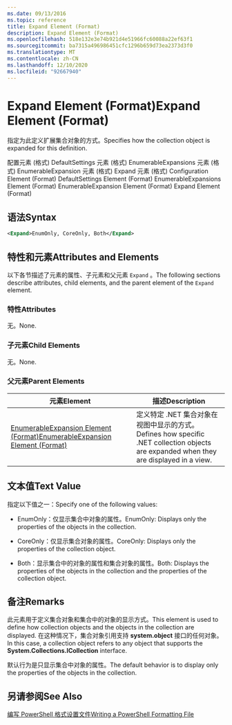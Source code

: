 ```yaml
---
ms.date: 09/13/2016
ms.topic: reference
title: Expand Element (Format)
description: Expand Element (Format)
ms.openlocfilehash: 518e132e3e74b921d4e51966fc60088a22ef63f1
ms.sourcegitcommit: ba7315a496986451cfc1296b659d73ea2373d3f0
ms.translationtype: MT
ms.contentlocale: zh-CN
ms.lasthandoff: 12/10/2020
ms.locfileid: "92667940"
---
```

# <a name="expand-element-format"></a><span data-ttu-id="79d4d-103">Expand Element (Format)</span><span class="sxs-lookup"><span data-stu-id="79d4d-103">Expand Element (Format)</span></span>

<span data-ttu-id="79d4d-104">指定为此定义扩展集合对象的方式。</span><span class="sxs-lookup"><span data-stu-id="79d4d-104">Specifies how the collection object is expanded for this definition.</span></span>

<span data-ttu-id="79d4d-105">配置元素 (格式) DefaultSettings 元素 (格式) EnumerableExpansions 元素 (格式) EnumerableExpansion 元素 (格式) Expand 元素 (格式) </span><span class="sxs-lookup"><span data-stu-id="79d4d-105">Configuration Element (Format) DefaultSettings Element (Format) EnumerableExpansions Element (Format) EnumerableExpansion Element (Format) Expand Element (Format)</span></span>

## <a name="syntax"></a><span data-ttu-id="79d4d-106">语法</span><span class="sxs-lookup"><span data-stu-id="79d4d-106">Syntax</span></span>

```xml
<Expand>EnumOnly, CoreOnly, Both</Expand>
```

## <a name="attributes-and-elements"></a><span data-ttu-id="79d4d-107">特性和元素</span><span class="sxs-lookup"><span data-stu-id="79d4d-107">Attributes and Elements</span></span>

<span data-ttu-id="79d4d-108">以下各节描述了元素的属性、子元素和父元素 `Expand` 。</span><span class="sxs-lookup"><span data-stu-id="79d4d-108">The following sections describe attributes, child elements, and the parent element of the `Expand` element.</span></span>

### <a name="attributes"></a><span data-ttu-id="79d4d-109">特性</span><span class="sxs-lookup"><span data-stu-id="79d4d-109">Attributes</span></span>

<span data-ttu-id="79d4d-110">无。</span><span class="sxs-lookup"><span data-stu-id="79d4d-110">None.</span></span>

### <a name="child-elements"></a><span data-ttu-id="79d4d-111">子元素</span><span class="sxs-lookup"><span data-stu-id="79d4d-111">Child Elements</span></span>

<span data-ttu-id="79d4d-112">无。</span><span class="sxs-lookup"><span data-stu-id="79d4d-112">None.</span></span>

### <a name="parent-elements"></a><span data-ttu-id="79d4d-113">父元素</span><span class="sxs-lookup"><span data-stu-id="79d4d-113">Parent Elements</span></span>

|<span data-ttu-id="79d4d-114">元素</span><span class="sxs-lookup"><span data-stu-id="79d4d-114">Element</span></span>|<span data-ttu-id="79d4d-115">描述</span><span class="sxs-lookup"><span data-stu-id="79d4d-115">Description</span></span>|
|-------------|-----------------|
|[<span data-ttu-id="79d4d-116">EnumerableExpansion Element (Format)</span><span class="sxs-lookup"><span data-stu-id="79d4d-116">EnumerableExpansion Element (Format)</span></span>](./enumerableexpansion-element-format.md)|<span data-ttu-id="79d4d-117">定义特定 .NET 集合对象在视图中显示的方式。</span><span class="sxs-lookup"><span data-stu-id="79d4d-117">Defines how specific .NET collection objects are expanded when they are displayed in a view.</span></span>|

## <a name="text-value"></a><span data-ttu-id="79d4d-118">文本值</span><span class="sxs-lookup"><span data-stu-id="79d4d-118">Text Value</span></span>

<span data-ttu-id="79d4d-119">指定以下值之一：</span><span class="sxs-lookup"><span data-stu-id="79d4d-119">Specify one of the following values:</span></span>

- <span data-ttu-id="79d4d-120">EnumOnly：仅显示集合中对象的属性。</span><span class="sxs-lookup"><span data-stu-id="79d4d-120">EnumOnly: Displays only the properties of the objects in the collection.</span></span>

- <span data-ttu-id="79d4d-121">CoreOnly：仅显示集合对象的属性。</span><span class="sxs-lookup"><span data-stu-id="79d4d-121">CoreOnly: Displays only the properties of the collection object.</span></span>

- <span data-ttu-id="79d4d-122">Both：显示集合中的对象的属性和集合对象的属性。</span><span class="sxs-lookup"><span data-stu-id="79d4d-122">Both: Displays the properties of the objects in the collection and the properties of the collection object.</span></span>

## <a name="remarks"></a><span data-ttu-id="79d4d-123">备注</span><span class="sxs-lookup"><span data-stu-id="79d4d-123">Remarks</span></span>

<span data-ttu-id="79d4d-124">此元素用于定义集合对象和集合中的对象的显示方式。</span><span class="sxs-lookup"><span data-stu-id="79d4d-124">This element is used to define how collection objects and the objects in the collection are displayed.</span></span> <span data-ttu-id="79d4d-125">在这种情况下，集合对象引用支持  **system.object** 接口的任何对象。</span><span class="sxs-lookup"><span data-stu-id="79d4d-125">In this case, a collection object refers to any object that supports the  **System.Collections.ICollection** interface.</span></span>

<span data-ttu-id="79d4d-126">默认行为是只显示集合中对象的属性。</span><span class="sxs-lookup"><span data-stu-id="79d4d-126">The default behavior is to display only the properties of the objects in the collection.</span></span>

## <a name="see-also"></a><span data-ttu-id="79d4d-127">另请参阅</span><span class="sxs-lookup"><span data-stu-id="79d4d-127">See Also</span></span>

[<span data-ttu-id="79d4d-128">编写 PowerShell 格式设置文件</span><span class="sxs-lookup"><span data-stu-id="79d4d-128">Writing a PowerShell Formatting File</span></span>](./writing-a-powershell-formatting-file.md)
